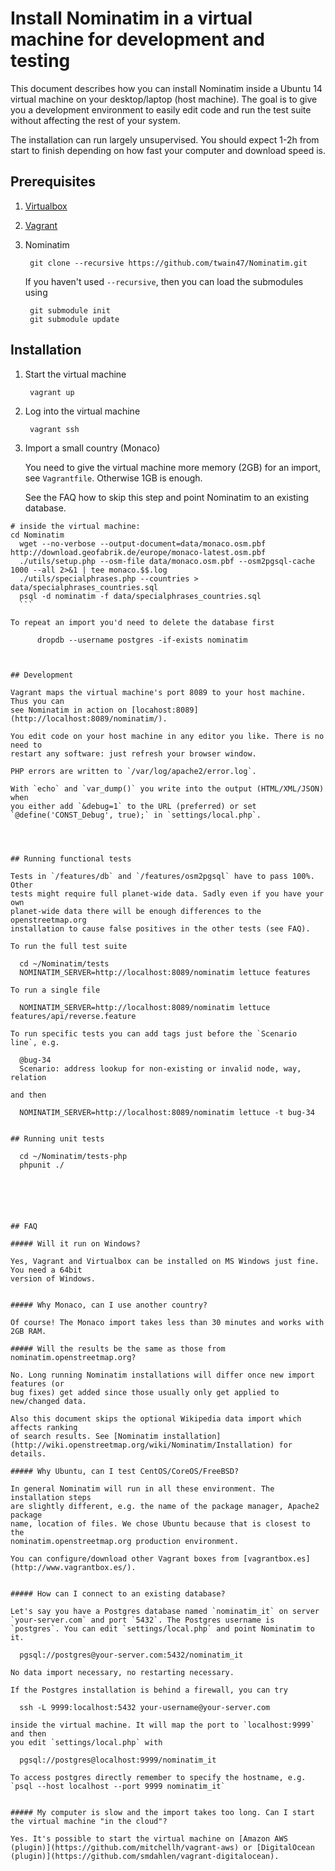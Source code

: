 # Install Nominatim in a virtual machine for development and testing

This document describes how you can install Nominatim inside a Ubuntu 14
virtual machine on your desktop/laptop (host machine). The goal is to give
you a development environment to easily edit code and run the test suite
without affecting the rest of your system. 

The installation can run largely unsupervised. You should expect 1-2h from
start to finish depending on how fast your computer and download speed
is.

## Prerequisites

1. [Virtualbox](https://www.virtualbox.org/wiki/Downloads)

2. [Vagrant](https://www.vagrantup.com/downloads.html)

3. Nominatim 

        git clone --recursive https://github.com/twain47/Nominatim.git

    If you haven't used `--recursive`, then you can load the submodules using
    
        git submodule init
        git submodule update



## Installation

1. Start the virtual machine

        vagrant up

2. Log into the virtual machine

        vagrant ssh

3. Import a small country (Monaco)

    You need to give the virtual machine more memory (2GB) for an import,
    see `Vagrantfile`. Otherwise 1GB is enough.
    
    See the FAQ how to skip this step and point Nominatim to an existing database.

  ```
  # inside the virtual machine:
  cd Nominatim
    wget --no-verbose --output-document=data/monaco.osm.pbf http://download.geofabrik.de/europe/monaco-latest.osm.pbf
    ./utils/setup.php --osm-file data/monaco.osm.pbf --osm2pgsql-cache 1000 --all 2>&1 | tee monaco.$$.log
    ./utils/specialphrases.php --countries > data/specialphrases_countries.sql
    psql -d nominatim -f data/specialphrases_countries.sql
    ```

  To repeat an import you'd need to delete the database first

        dropdb --username postgres -if-exists nominatim



## Development

Vagrant maps the virtual machine's port 8089 to your host machine. Thus you can
see Nominatim in action on [locahost:8089](http://localhost:8089/nominatim/).

You edit code on your host machine in any editor you like. There is no need to
restart any software: just refresh your browser window.

PHP errors are written to `/var/log/apache2/error.log`.

With `echo` and `var_dump()` you write into the output (HTML/XML/JSON) when
you either add `&debug=1` to the URL (preferred) or set
`@define('CONST_Debug', true);` in `settings/local.php`.




## Running functional tests

Tests in `/features/db` and `/features/osm2pgsql` have to pass 100%. Other
tests might require full planet-wide data. Sadly even if you have your own
planet-wide data there will be enough differences to the openstreetmap.org
installation to cause false positives in the other tests (see FAQ). 

To run the full test suite

    cd ~/Nominatim/tests
    NOMINATIM_SERVER=http://localhost:8089/nominatim lettuce features

To run a single file

    NOMINATIM_SERVER=http://localhost:8089/nominatim lettuce features/api/reverse.feature
    
To run specific tests you can add tags just before the `Scenario line`, e.g.

    @bug-34
    Scenario: address lookup for non-existing or invalid node, way, relation

and then

    NOMINATIM_SERVER=http://localhost:8089/nominatim lettuce -t bug-34


## Running unit tests

    cd ~/Nominatim/tests-php
    phpunit ./






## FAQ

##### Will it run on Windows?

Yes, Vagrant and Virtualbox can be installed on MS Windows just fine. You need a 64bit
version of Windows.


##### Why Monaco, can I use another country?

Of course! The Monaco import takes less than 30 minutes and works with 2GB RAM.

##### Will the results be the same as those from nominatim.openstreetmap.org?

No. Long running Nominatim installations will differ once new import features (or
bug fixes) get added since those usually only get applied to new/changed data.

Also this document skips the optional Wikipedia data import which affects ranking
of search results. See [Nominatim installation](http://wiki.openstreetmap.org/wiki/Nominatim/Installation) for details.

##### Why Ubuntu, can I test CentOS/CoreOS/FreeBSD?

In general Nominatim will run in all these environment. The installation steps
are slightly different, e.g. the name of the package manager, Apache2 package
name, location of files. We chose Ubuntu because that is closest to the
nominatim.openstreetmap.org production environment.

You can configure/download other Vagrant boxes from [vagrantbox.es](http://www.vagrantbox.es/).


##### How can I connect to an existing database?

Let's say you have a Postgres database named `nominatim_it` on server `your-server.com` and port `5432`. The Postgres username is `postgres`. You can edit `settings/local.php` and point Nominatim to it.

    pgsql://postgres@your-server.com:5432/nominatim_it
    
No data import necessary, no restarting necessary.

If the Postgres installation is behind a firewall, you can try

    ssh -L 9999:localhost:5432 your-username@your-server.com

inside the virtual machine. It will map the port to `localhost:9999` and then
you edit `settings/local.php` with

    pgsql://postgres@localhost:9999/nominatim_it

To access postgres directly remember to specify the hostname, e.g. `psql --host localhost --port 9999 nominatim_it`


##### My computer is slow and the import takes too long. Can I start the virtual machine "in the cloud"?

Yes. It's possible to start the virtual machine on [Amazon AWS (plugin)](https://github.com/mitchellh/vagrant-aws) or [DigitalOcean (plugin)](https://github.com/smdahlen/vagrant-digitalocean).




